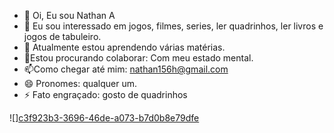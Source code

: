 - 👋 Oi, Eu sou Nathan A
- 👀 Eu sou interessado em jogos, filmes, series, ler quadrinhos, ler livros e jogos de tabuleiro.
- 🌱 Atualmente estou aprendendo várias matérias.
- 💞️Estou procurando colaborar: Com meu estado mental.
- 📫Como chegar até mim: nathan156h@gmail.com
- 😄 Pronomes: qualquer um.
- ⚡ Fato engraçado: gosto de quadrinhos

![][c3f923b3-3696-46de-a073-b7d0b8e79dfe](https://github.com/user-attachments/assets/98142644-d8fc-4e27-bea4-e110b6c097d0)
